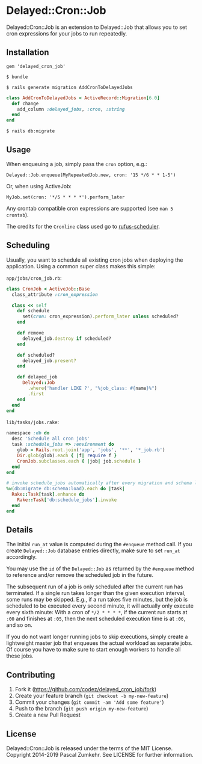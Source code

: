 # Delayed::Cron::Job

Delayed::Cron::Job is an extension to Delayed::Job that allows you to set
cron expressions for your jobs to run repeatedly.

## Installation

    gem 'delayed_cron_job'

    $ bundle

    $ rails generate migration AddCronToDelayedJobs

```ruby
class AddCronToDelayedJobs < ActiveRecord::Migration[6.0]
  def change
    add_column :delayed_jobs, :cron, :string
  end
end
```

    $ rails db:migrate

## Usage

When enqueuing a job, simply pass the `cron` option, e.g.:

    Delayed::Job.enqueue(MyRepeatedJob.new, cron: '15 */6 * * 1-5')

Or, when using ActiveJob:

    MyJob.set(cron: '*/5 * * * *').perform_later

Any crontab compatible cron expressions are supported (see `man 5 crontab`).

The credits for the `Cronline` class used go to [rufus-scheduler](https://github.com/jmettraux/rufus-scheduler).

## Scheduling

Usually, you want to schedule all existing cron jobs when deploying the
application. Using a common super class makes this simple:

`app/jobs/cron_job.rb`:

```ruby
class CronJob < ActiveJob::Base
  class_attribute :cron_expression

  class << self
    def schedule
      set(cron: cron_expression).perform_later unless scheduled?
    end

    def remove
      delayed_job.destroy if scheduled?
    end

    def scheduled?
      delayed_job.present?
    end

    def delayed_job
      Delayed::Job
        .where('handler LIKE ?', "%job_class: #{name}%")
        .first
    end
  end
end
```

`lib/tasks/jobs.rake`:

```ruby
namespace :db do
  desc 'Schedule all cron jobs'
  task :schedule_jobs => :environment do
    glob = Rails.root.join('app', 'jobs', '**', '*_job.rb')
    Dir.glob(glob).each { |f| require f }
    CronJob.subclasses.each { |job| job.schedule }
  end
end

# invoke schedule_jobs automatically after every migration and schema load.
%w(db:migrate db:schema:load).each do |task|
  Rake::Task[task].enhance do
    Rake::Task['db:schedule_jobs'].invoke
  end
end
```

## Details

The initial `run_at` value is computed during the `#enqueue` method call.
If you create `Delayed::Job` database entries directly, make sure to set
`run_at` accordingly.

You may use the `id` of the `Delayed::Job` as returned by the `#enqueue` method
to reference and/or remove the scheduled job in the future.

The subsequent run of a job is only scheduled after the current run has
terminated. If a single run takes longer than the given execution interval,
some runs may be skipped. E.g., if a run takes five minutes, but the job is
scheduled to be executed every second minute, it will actually only execute
every sixth minute: With a cron of `*/2 * * * *`, if the current run starts at
`:00` and finishes at `:05`, then the next scheduled execution time is at `:06`,
and so on.

If you do not want longer running jobs to skip executions, simply create a
lightweight master job that enqueues the actual workload as separate jobs.
Of course you have to make sure to start enough workers to handle all these
jobs.

## Contributing

1. Fork it (https://github.com/codez/delayed_cron_job/fork)
2. Create your feature branch (`git checkout -b my-new-feature`)
3. Commit your changes (`git commit -am 'Add some feature'`)
4. Push to the branch (`git push origin my-new-feature`)
5. Create a new Pull Request

## License

Delayed::Cron::Job is released under the terms of the MIT License.
Copyright 2014-2019 Pascal Zumkehr. See LICENSE for further information.
